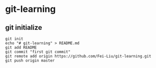 # git-learning
## git initialize
```
git init
echo "# git-learning" > README.md
git add README
git commit "first git commit"
git remote add origin https://github.com/Fei-Liu/git-learning.git
git push origin master
```
